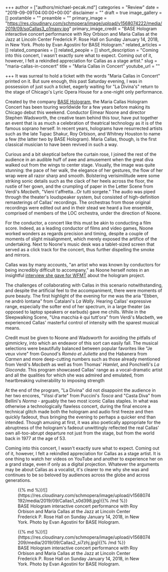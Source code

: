 +++
author = ["authors/michael-pecak.md"]
categories = "Review"
date = "2019-09-09T04:00:00+00:00"
disclaimer = ""
draft = true
image_gallery = []
postamble = ""
preamble = ""
primary_image = "https://res.cloudinary.com/schmopera/image/upload/v1568074222/media/2019/09/sqCallas3_o1maxy.jpg"
primary_image_credit = "BASE Hologram interactive concert performance with Roy Orbison and Maria Callas at the Jazz at Lincoln Center Frederick P. Rose Hall on Sunday January 14, 2018, in New York. Photo by Evan Agostini for BASE Hologram."
related_articles = []
related_companies = []
related_people = []
short_description = "Coming into this concert, I wasn’t exactly sure what to expect. Coming out of it, however, I felt a rekindled appreciation for Callas as a stage artist."
slug = "maria-callas-in-concert"
title = "Maria Callas in Concert"
youtube_url = ""

+++
It was surreal to hold a ticket with the words "Maria Callas in Concert" printed on it. But sure enough, this past Saturday evening, I was in possession of just such a ticket, eagerly waiting for "La Divina's" return to the stage of Chicago's Lyric Opera House for a one-night only performance.

Created by the company [BASE Hologram](https://basehologram.com), the Maria Callas Hologram Concert has been touring worldwide for a few years before making its Chicago debut this weekend. Conductor Eímear Noone and director Stephen Wadsworth, the creative team behind this tour, have put together an event that is as much a celebration of theatrical technology as it is of the famous soprano herself. In recent years, holograms have resurrected artists such as the late Tupac Shakur, Roy Orbison, and Whitney Houston to name a few (the latter two by BASE Hologram). Maria Callas, though, is the first classical musician to have been revived in such a way.

Curious and a bit skeptical before the curtain rose, I joined the rest of the audience in an audible huff of awe and amusement when the great diva walked out from the wings to center stage. Visually, the image was quite stunning: the pace of her walk, the elegance of her gestures, the flow of her wrap were all razor sharp and smooth. Bolstering verisimilitude were some striking sonic details such as the clack of her heels across the floor, the rustle of her gown, and the crumpling of paper in the Letter Scene from Verdi's _Macbeth_, "Vieni t'affretta...Or tutti sorgete." The audio was piped through the theater's loudspeaker system, but consisted of high-definition remasterings of Callas' recordings. The orchestras from those original recordings were edited out and in their stead we heard a live ensemble, comprised of members of the LOC orchestra, under the direction of Noone.

For the conductor, a concert like this must be akin to conducting a film score. Indeed, as a leading conductor of films and video games, Noone worked wonders as regards precision and timing, despite a couple of moments of slight misalignment, which merely exposed the artifice of the undertaking. Next to Noone's music desk was a tablet-sized screen that served as a click track for the concert, thus further dispelling the smoke and mirrors.

Callas was by many accounts, "an artist who was known by conductors for being incredibly difficult to accompany," as Noone herself notes in an insightful [interview she gave for WFMT](https://www.wfmt.com/2019/09/05/meet-the-conductor-whos-resurrecting-maria-callas-in-hologram-form/) about the hologram project. 

The challenges of collaborating with Callas in this scenario notwithstanding, and despite the artificial feel to the accompaniment, there were moments of pure beauty. The first highlight of the evening for me was the aria "Ebben, ne andrò lontana" from Catalani's _La Wally_. Hearing Callas' expressive range, especially the softer end of her spectrum, in a large theater (as opposed to laptop speakers or earbuds) gave me chills. While in the Sleepwalking Scene, "Una macchia è qui tutt'ora" from Verdi's Macbeth, we experienced Callas' masterful control of intensity with the sparest musical means.

Credit must be given to Noone and Wadsworth for avoiding the pitfalls of gimmickry, into which an endeavor of this sort can easily fall. The musical selections were beautifully balanced between popular favorites like "Je veux vivre" from Gounod's _Roméo et Juliette_ and the Habanera from _Carmen_ and more deep-cutting numbers such as those already mentioned from Verdi's _Macbeth_ as well as from Thomas' _Hamlet_, and Ponchielli's _La Gioconda_. This program showcased Callas' range as a vocal-dramatic artist and all the qualities for which she was admired and emulated, from heartbreaking vulnerability to imposing strength

At the end of the program, "La Divina" did not disappoint the audience in her two encores, "Vissi d'arte" from Puccini's _Tosca_ and "Casta Diva" from Bellini's _Norma_ - arguably the two most iconic Callas staples. In what was otherwise a technologically flawless concert, during the final encore a technical glitch made both the hologram and audio first freeze and then quickly fadeout, thus bringing the evening to perhaps a quicker end than intended. Though amusing at first, it was also poetically appropriate for the abruptness of the hologram's fadeout unwittingly reflected the real Callas' own all-too-abrupt departure not just from the stage, but from the world back in 1977 at the age of 53.

Coming into this concert, I wasn't exactly sure what to expect. Coming out of it, however, I felt a rekindled appreciation for Callas as a stage artist. It is one thing to watch her videos on YouTube and another to experience her on a grand stage, even if only as a digital projection. Whatever the arguments may be about Callas as a vocalist, it's clearer to me why she was and continues to be so beloved by audiences across the globe and across generations.

<figure data-type="image">{{% md %}}![](https://res.cloudinary.com/schmopera/image/upload/v1568074192/media/2019/09/Callas1_s0d398.jpg){{% /md %}}

<figcaption>BASE Hologram interactive concert performance with Roy Orbison and Maria Callas at the Jazz at Lincoln Center Frederick P. Rose Hall on Sunday January 14, 2018, in New York. Photo by Evan Agostini for BASE Hologram.</figcaption>

</figure>

<figure data-type="image">{{% md %}}![](https://res.cloudinary.com/schmopera/image/upload/v1568074209/media/2019/09/Callas2_si7zhj.jpg){{% /md %}}

<figcaption>BASE Hologram interactive concert performance with Roy Orbison and Maria Callas at the Jazz at Lincoln Center Frederick P. Rose Hall on Sunday January 14, 2018, in New York. Photo by Evan Agostini for BASE Hologram.</figcaption>

</figure>